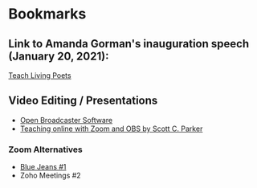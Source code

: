 # Bookmarks

## Link to Amanda Gorman's inauguration speech (January 20, 2021):
[Teach Living Poets](https://teachlivingpoets.com/2021/01/20/amanda-gorman-inauguration-poem-lessons/)

## Video Editing / Presentations
- [Open Broadcaster Software](https://obsproject.com)
- [Teaching online with Zoom and OBS by Scott C. Parker](https://www.youtube.com/watch?v=rkGu41M6S9k)

### Zoom Alternatives
- [Blue Jeans #1](https://www.bluejeans.com/)
- Zoho Meetings #2
